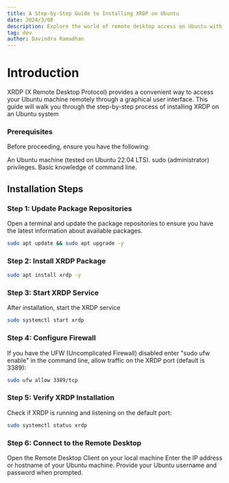 ```yaml
---
title: A Step-by-Step Guide to Installing XRDP on Ubuntu
date: 2024/3/08
description: Explore the world of remote desktop access on Ubuntu with our concise guide to installing XRDP. This step-by-step tutorial covers prerequisites, installation, service startup, firewall configuration, and connection setup.
tag: dev
author: Davindra Ramadhan
---
```


# Introduction

XRDP (X Remote Desktop Protocol) provides a convenient way to access your Ubuntu machine remotely through a graphical user interface. This guide will walk you through the step-by-step process of installing XRDP on an Ubuntu system

### Prerequisites

Before proceeding, ensure you have the following:

An Ubuntu machine (tested on Ubuntu 22.04 LTS).
sudo (administrator) privileges.
Basic knowledge of command line.

## Installation Steps

### Step 1: Update Package Repositories

Open a terminal and update the package repositories to ensure you have the latest information about available packages.

```bash
sudo apt update && sudo apt upgrade -y
```

### Step 2: Install XRDP Package

```bash
sudo apt install xrdp -y
```
### Step 3: Start XRDP Service

After installation, start the XRDP service

```bash
sudo systemctl start xrdp
```

### Step 4: Configure Firewall

If you have the UFW (Uncomplicated Firewall) disabled enter "sudo ufw enable" in the command line, allow traffic on the XRDP port (default is 3389):

```bash
sudo ufw allow 3389/tcp
```

### Step 5: Verify XRDP Installation

Check if XRDP is running and listening on the default port:

```bash
sudo systemctl status xrdp
```

### Step 6: Connect to the Remote Desktop

Open the Remote Desktop Client on your local machine
Enter the IP address or hostname of your Ubuntu machine.
Provide your Ubuntu username and password when prompted.
